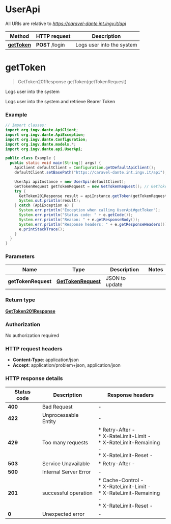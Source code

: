 # UserApi

All URIs are relative to *https://caravel-dante.int.ingv.it/api*

| Method | HTTP request | Description |
|------------- | ------------- | -------------|
| [**getToken**](UserApi.md#getToken) | **POST** /login | Logs user into the system |


<a name="getToken"></a>
# **getToken**
> GetToken201Response getToken(getTokenRequest)

Logs user into the system

Logs user into the system and retrieve Bearer Token

### Example
```java
// Import classes:
import org.ingv.dante.ApiClient;
import org.ingv.dante.ApiException;
import org.ingv.dante.Configuration;
import org.ingv.dante.models.*;
import org.ingv.dante.api.UserApi;

public class Example {
  public static void main(String[] args) {
    ApiClient defaultClient = Configuration.getDefaultApiClient();
    defaultClient.setBasePath("https://caravel-dante.int.ingv.it/api");

    UserApi apiInstance = new UserApi(defaultClient);
    GetTokenRequest getTokenRequest = new GetTokenRequest(); // GetTokenRequest | JSON to update
    try {
      GetToken201Response result = apiInstance.getToken(getTokenRequest);
      System.out.println(result);
    } catch (ApiException e) {
      System.err.println("Exception when calling UserApi#getToken");
      System.err.println("Status code: " + e.getCode());
      System.err.println("Reason: " + e.getResponseBody());
      System.err.println("Response headers: " + e.getResponseHeaders());
      e.printStackTrace();
    }
  }
}
```

### Parameters

| Name | Type | Description  | Notes |
|------------- | ------------- | ------------- | -------------|
| **getTokenRequest** | [**GetTokenRequest**](GetTokenRequest.md)| JSON to update | |

### Return type

[**GetToken201Response**](GetToken201Response.md)

### Authorization

No authorization required

### HTTP request headers

 - **Content-Type**: application/json
 - **Accept**: application/problem+json, application/json

### HTTP response details
| Status code | Description | Response headers |
|-------------|-------------|------------------|
| **400** | Bad Request |  -  |
| **422** | Unprocessable Entity |  -  |
| **429** | Too many requests |  * Retry-After -  <br>  * X-RateLimit-Limit -  <br>  * X-RateLimit-Remaining -  <br>  * X-RateLimit-Reset -  <br>  |
| **503** | Service Unavailable |  * Retry-After -  <br>  |
| **500** | Internal Server Error |  -  |
| **201** | successful operation |  * Cache-Control -  <br>  * X-RateLimit-Limit -  <br>  * X-RateLimit-Remaining -  <br>  * X-RateLimit-Reset -  <br>  |
| **0** | Unexpected error |  -  |

